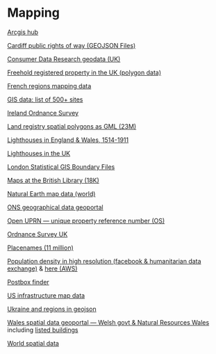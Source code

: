 # Mapping

<!-- - [Digimap](https://digimap.edina.ac.uk)
- [Digital Earth Africa](https://www.digitalearthafrica.org/products-and-services/datasets)
- [Digital elevation models (DEM) for the world - eurostat](https://ec.europa.eu/eurostat/web/gisco/geodata/reference-data/elevation/copernicus-dem/elevation)
- [Digital elevation models (DEM) for the world - viewfinder](http://viewfinderpanoramas.org/dem3.html)
- [GIS datasets](https://freegisdata.rtwilson.com/)
- [Global power stations dataset](https://datasets.wri.org/dataset/globalpowerplantdatabase)
- [Nuclear power stations worldwide](https://datashare.ed.ac.uk/handle/10283/2464?show=full)
- [Ordnance Survey Great Britain Zoomstack](https://www.ordnancesurvey.co.uk/business-government/products/open-zoomstack)
- [Elevation file for Wales](https://ec.europa.eu/eurostat/web/gisco/geodata/reference-data/elevation/copernicus-dem/elevation)
- [Shapefile for contour map of Wales](https://datashare.ed.ac.uk/handle/10283/2410?show=full) -->

[Arcgis hub](https://hub.arcgis.com/search)

[Cardiff public rights of way (GEOJSON Files)](https://www.rowmaps.com/jsons/CD/)

[Consumer Data Research geodata (UK)](https://data.cdrc.ac.uk/geodata-packs)

[Freehold registered property in the UK (polygon data)](https://use-land-property-data.service.gov.uk/datasets/inspire)

[French regions mapping data](https://www.data.gouv.fr/en/datasets/contours-des-regions-francaises-sur-openstreetmap/)

<!-- [Historical societies](https://darmc.harvard.edu/data-availability) -->

[GIS data: list of 500+ sites](https://freegisdata.rtwilson.com/)

[Ireland Ordnance Survey](https://data-osi.opendata.arcgis.com/)

[Land registry spatial polygons as GML (23M)](https://www.gov.uk/guidance/inspire-index-polygons-spatial-data)

[Lighthouses in England & Wales, 1514-1911](https://reshare.ukdataservice.ac.uk/854522/)

[Lighthouses in the UK](https://datashare.is.ed.ac.uk/handle/10283/2425)

[London Statistical GIS Boundary Files](https://data.london.gov.uk/dataset/statistical-gis-boundary-files-london)

[Maps at the British Library (18K)](https://blogs.bl.uk/magnificentmaps/2020/10/the-ktop-18000-digitised-maps-and-views-released.html)

<!-- [Maps in Geojson from public: Geocommons (150K)](https://github.com/geoiq/gc_data) and [simple webpage list](http://geocommons.com/search.html) -->

[Natural Earth map data (world)](http://www.naturalearthdata.com/downloads/)

[ONS geographical data geoportal](http://geoportal.statistics.gov.uk)

[Open UPRN — unique property reference number (OS)](https://www.ordnancesurvey.co.uk/business-government/products/open-uprn)

[Ordnance Survey UK](https://osdatahub.os.uk/downloads/open)  

[Placenames (11 million)](http://www.geonames.org/)

[Population density in high resolution (facebook & humanitarian data exchange)](https://dataforgood.fb.com/docs/high-resolution-population-density-maps-demographic-estimates-documentation/#how-to-access-data) & [here (AWS)](https://registry.opendata.aws/dataforgood-fb-hrsl/)

[Postbox finder](https://postboxmap.co.uk/)

[US infrastructure map data](https://hifld-geoplatform.opendata.arcgis.com/)

[Ukraine and regions in geojson](https://github.com/EugeneBorshch/ukraine_geojson)

[Wales spatial data geoportal — Welsh govt & Natural Resources Wales](https://datamap.gov.wales/) including [listed buildings](https://datamap.gov.wales/layers/inspire-wg:Cadw_ListedBuildings)

[World spatial data](http://www.diva-gis.org/datadown)

